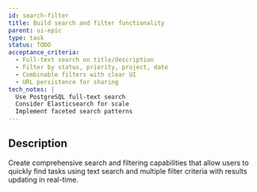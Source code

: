 ```yaml
---
id: search-filter
title: Build search and filter functionality
parent: ui-epic
type: task
status: TODO
acceptance_criteria:
  - Full-text search on title/description
  - Filter by status, priority, project, date
  - Combinable filters with clear UI
  - URL persistence for sharing
tech_notes: |
  Use PostgreSQL full-text search
  Consider Elasticsearch for scale
  Implement faceted search patterns
---
```


## Description

Create comprehensive search and filtering capabilities that allow users to quickly find tasks using text search and multiple filter criteria with results updating in real-time.